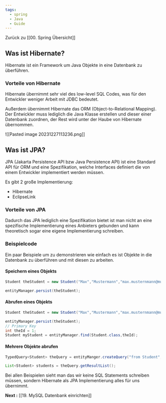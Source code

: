 ```yaml
---
tags:
  - spring
  - Java
  - Guide
---
```

Zurück zu [[00. Spring Übersicht]]

## Was ist Hibernate?

Hibernate ist ein Framework um Java Objekte in eine Datenbank zu überführen.
### Vorteile von Hibernate

Hibernate übernimmt sehr viel des low-level SQL Codes, was für den Entwickler weniger Arbeit mit JDBC bedeutet.

Außerdem übernimmt Hibernate das ORM (Object-to-Relational Mapping).
Der Entwickler muss lediglich die Java Klasse erstellen und dieser einer Datenbank zuordnen, der Rest wird unter der Haube von Hibernate übernommen.

![[Pasted image 20231227113236.png]]

## Was ist JPA?

JPA (Jakarta Persistence API bzw Java Persistence API) ist eine Standard API für ORM und eine Spezifikation, welche Interfaces definiert die von einem Entwickler implementiert werden müssen.

Es gibt 2 große Implementierung:
- Hibernate 
- EclipseLink
### Vorteile von JPA

Dadurch das JPA lediglich eine Spezifikation bietet ist man nicht an eine spezifische Implementierung eines Anbieters gebunden und kann theoretisch sogar eine eigene Implementierung schreiben. 

### Beispielcode

Ein paar Beispiele um zu demonstrieren wie einfach es ist Objekte in die Datenbank zu überführen und mit diesen zu arbeiten.

#### Speichern eines Objekts

```java
Student theStudent = new Student("Max","Mustermann","max.musternmann@mustermail.de");

entityManager.persist(theStudent);
```

#### Abrufen eines Objekts

```java
Student theStudent = new Student("Max","Mustermann","max.musternmann@mustermail.de");

entityManager.persist(theStudent);
// Primary Key
int theId = 1;
Student myStudent = entityManager.find(Student.class,theId);
```

#### Mehrere Objekte abrufen

```java
TypedQuery<Student> theQuery = entityManger.createQuery("from Student",Student.class);

List<Student> students = theQuery.getResultList();
```

Bei allen Beispielen sieht man das wir keine SQL Statements schreiben müssen, sondern Hibernate als JPA Implementierung alles für uns übernimmt.


**Next :** [[19. MySQL Datenbank einrichten]]